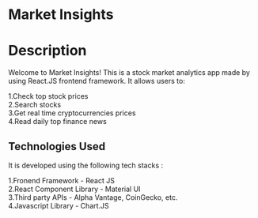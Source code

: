 # Market Insights 
# Description
Welcome to Market Insights! This is a stock market analytics app made by using React.JS frontend framework. It allows users to:

1.Check top stock prices  
2.Search stocks  
3.Get real time cryptocurrencies prices  
4.Read daily top finance news

## Technologies Used

It is developed using the following tech stacks :

1.Fronend Framework - React JS  
2.React Component Library - Material UI  
3.Third party APIs - Alpha Vantage, CoinGecko, etc.  
4.Javascript Library - Chart.JS


